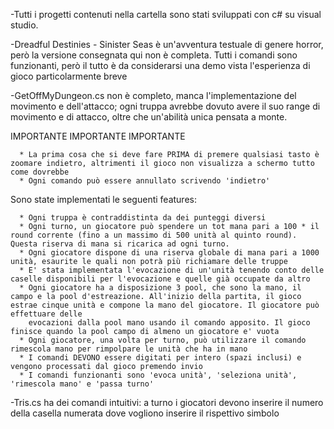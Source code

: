 -Tutti i progetti contenuti nella cartella sono stati sviluppati con c# su visual studio.

-Dreadful Destinies - Sinister Seas è un'avventura testuale di genere horror, però la versione consegnata qui non è completa. Tutti i comandi sono funzionanti, però il tutto è da considerarsi una demo vista l'esperienza di   
      gioco particolarmente breve

-GetOffMyDungeon.cs non è completo, manca l'implementazione del movimento e dell'attacco; ogni truppa avrebbe dovuto avere il suo range di movimento e di attacco, oltre che un'abilità unica pensata a monte.

   IMPORTANTE IMPORTANTE IMPORTANTE
   
      * La prima cosa che si deve fare PRIMA di premere qualsiasi tasto è zoomare indietro, altrimenti il gioco non visualizza a schermo tutto come dovrebbe
      * Ogni comando può essere annullato scrivendo 'indietro'
      
   Sono state implementati le seguenti features:
   
      * Ogni truppa è contraddistinta da dei punteggi diversi
      * Ogni turno, un giocatore può spendere un tot mana pari a 100 * il round corrente (fino a un massimo di 500 unità al quinto round). Questa riserva di mana si ricarica ad ogni turno.
      * Ogni giocatore dispone di una riserva globale di mana pari a 1000 unità, esaurite le quali non potrà più richiamare delle truppe
      * E' stata implementata l'evocazione di un'unità tenendo conto delle caselle disponibili per l'evocazione e quelle già occupate da altro
      * Ogni giocatore ha a disposizione 3 pool, che sono la mano, il campo e la pool d'estreazione. All'inizio della partita, il gioco estrae cinque unità e compone la mano del giocatore. Il giocatore può effettuare delle 
        evocazioni dalla pool mano usando il comando apposito. Il gioco finisce quando la pool campo di almeno un giocatore e' vuota
      * Ogni giocatore, una volta per turno, può utilizzare il comando rimescola mano per rimpolpare le unità che ha in mano
      * I comandi DEVONO essere digitati per intero (spazi inclusi) e vengono processati dal gioco premendo invio
      * I comandi funzionanti sono 'evoca unità', 'seleziona unità', 'rimescola mano' e 'passa turno'

-Tris.cs ha dei comandi intuitivi: a turno i giocatori devono inserire il numero della casella numerata dove vogliono inserire il rispettivo simbolo
